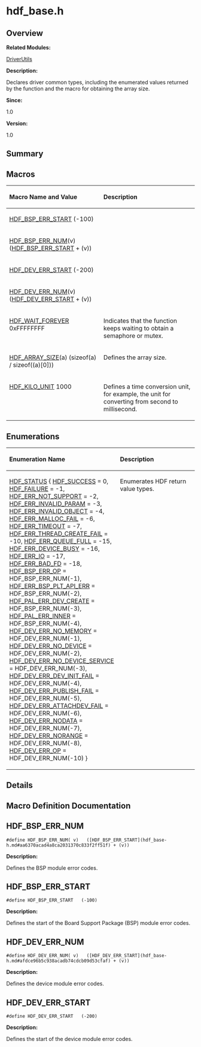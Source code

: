 # hdf\_base.h<a name="EN-US_TOPIC_0000001055078107"></a>

## **Overview**<a name="section143162094093525"></a>

**Related Modules:**

[DriverUtils](driverutils.md)

**Description:**

Declares driver common types, including the enumerated values returned by the function and the macro for obtaining the array size. 

**Since:**

1.0

**Version:**

1.0

## **Summary**<a name="section1046580048093525"></a>

## Macros<a name="define-members"></a>

<a name="table1737256895093525"></a>
<table><thead align="left"><tr id="row2118604838093525"><th class="cellrowborder" valign="top" width="50%" id="mcps1.1.3.1.1"><p id="p1322089123093525"><a name="p1322089123093525"></a><a name="p1322089123093525"></a>Macro Name and Value</p>
</th>
<th class="cellrowborder" valign="top" width="50%" id="mcps1.1.3.1.2"><p id="p635166416093525"><a name="p635166416093525"></a><a name="p635166416093525"></a>Description</p>
</th>
</tr>
</thead>
<tbody><tr id="row1393879724093525"><td class="cellrowborder" valign="top" width="50%" headers="mcps1.1.3.1.1 "><p id="p496276738093525"><a name="p496276738093525"></a><a name="p496276738093525"></a><a href="hdf_base-h.md#aa6370acad4a8ca2031370c833f2ff51f">HDF_BSP_ERR_START</a>   (-100)</p>
</td>
<td class="cellrowborder" valign="top" width="50%" headers="mcps1.1.3.1.2 ">&nbsp;</td>
</tr>
<tr id="row827781206093525"><td class="cellrowborder" valign="top" width="50%" headers="mcps1.1.3.1.1 "><p id="p730909232093525"><a name="p730909232093525"></a><a name="p730909232093525"></a><a href="hdf_base-h.md#a4891335de9aeb07e88903a5e2931002e">HDF_BSP_ERR_NUM</a>(v)   (<a href="hdf_base-h.md#aa6370acad4a8ca2031370c833f2ff51f">HDF_BSP_ERR_START</a> + (v))</p>
</td>
<td class="cellrowborder" valign="top" width="50%" headers="mcps1.1.3.1.2 ">&nbsp;</td>
</tr>
<tr id="row566130850093525"><td class="cellrowborder" valign="top" width="50%" headers="mcps1.1.3.1.1 "><p id="p1875782812093525"><a name="p1875782812093525"></a><a name="p1875782812093525"></a><a href="hdf_base-h.md#afdce96b5c938acadb74cdcb09d53cfaf">HDF_DEV_ERR_START</a>   (-200)</p>
</td>
<td class="cellrowborder" valign="top" width="50%" headers="mcps1.1.3.1.2 ">&nbsp;</td>
</tr>
<tr id="row988444295093525"><td class="cellrowborder" valign="top" width="50%" headers="mcps1.1.3.1.1 "><p id="p328098433093525"><a name="p328098433093525"></a><a name="p328098433093525"></a><a href="hdf_base-h.md#a6d41cf53f1ba974869f4d992563e413b">HDF_DEV_ERR_NUM</a>(v)   (<a href="hdf_base-h.md#afdce96b5c938acadb74cdcb09d53cfaf">HDF_DEV_ERR_START</a> + (v))</p>
</td>
<td class="cellrowborder" valign="top" width="50%" headers="mcps1.1.3.1.2 ">&nbsp;</td>
</tr>
<tr id="row636327610093525"><td class="cellrowborder" valign="top" width="50%" headers="mcps1.1.3.1.1 "><p id="p1037030001093525"><a name="p1037030001093525"></a><a name="p1037030001093525"></a><a href="driverutils.md#ga4dc11d1abeb6b0d2a40e20a553f491f4">HDF_WAIT_FOREVER</a>   0xFFFFFFFF</p>
</td>
<td class="cellrowborder" valign="top" width="50%" headers="mcps1.1.3.1.2 "><p id="p756235527093525"><a name="p756235527093525"></a><a name="p756235527093525"></a>Indicates that the function keeps waiting to obtain a semaphore or mutex. </p>
</td>
</tr>
<tr id="row1557370852093525"><td class="cellrowborder" valign="top" width="50%" headers="mcps1.1.3.1.1 "><p id="p2124546032093525"><a name="p2124546032093525"></a><a name="p2124546032093525"></a><a href="driverutils.md#ga5255c6a1e2a87df682c1c0ed36fc1b2f">HDF_ARRAY_SIZE</a>(a)   (sizeof(a) / sizeof((a)[0]))</p>
</td>
<td class="cellrowborder" valign="top" width="50%" headers="mcps1.1.3.1.2 "><p id="p1865018801093525"><a name="p1865018801093525"></a><a name="p1865018801093525"></a>Defines the array size. </p>
</td>
</tr>
<tr id="row1541401837093525"><td class="cellrowborder" valign="top" width="50%" headers="mcps1.1.3.1.1 "><p id="p1286312222093525"><a name="p1286312222093525"></a><a name="p1286312222093525"></a><a href="driverutils.md#ga8f2520dfc5a6cd0bac044845318b020c">HDF_KILO_UNIT</a>   1000</p>
</td>
<td class="cellrowborder" valign="top" width="50%" headers="mcps1.1.3.1.2 "><p id="p2105498480093525"><a name="p2105498480093525"></a><a name="p2105498480093525"></a>Defines a time conversion unit, for example, the unit for converting from second to millisecond. </p>
</td>
</tr>
</tbody>
</table>

## Enumerations<a name="enum-members"></a>

<a name="table748401408093525"></a>
<table><thead align="left"><tr id="row1069882028093525"><th class="cellrowborder" valign="top" width="50%" id="mcps1.1.3.1.1"><p id="p1523920182093525"><a name="p1523920182093525"></a><a name="p1523920182093525"></a>Enumeration Name</p>
</th>
<th class="cellrowborder" valign="top" width="50%" id="mcps1.1.3.1.2"><p id="p1621099188093525"><a name="p1621099188093525"></a><a name="p1621099188093525"></a>Description</p>
</th>
</tr>
</thead>
<tbody><tr id="row1073408598093525"><td class="cellrowborder" valign="top" width="50%" headers="mcps1.1.3.1.1 "><p id="p894603558093525"><a name="p894603558093525"></a><a name="p894603558093525"></a><a href="driverutils.md#ga7e01536ecbe9b17563dd3fe256202a67">HDF_STATUS</a> {   <a href="driverutils.md#gga7e01536ecbe9b17563dd3fe256202a67a66cefc3d8cb74728358899034d8d141f">HDF_SUCCESS</a> = 0, <a href="driverutils.md#gga7e01536ecbe9b17563dd3fe256202a67a454a8a08dd1a4b166b2aff6af90266d0">HDF_FAILURE</a> = -1, <a href="driverutils.md#gga7e01536ecbe9b17563dd3fe256202a67ac6e0c4313436d7222b7dc9bf21e092ed">HDF_ERR_NOT_SUPPORT</a> = -2, <a href="driverutils.md#gga7e01536ecbe9b17563dd3fe256202a67a87e9e0ca4600bc8967556e668abf6718">HDF_ERR_INVALID_PARAM</a> = -3,   <a href="driverutils.md#gga7e01536ecbe9b17563dd3fe256202a67a14a42b17e53bbd65b4f15d56df41ae70">HDF_ERR_INVALID_OBJECT</a> = -4, <a href="driverutils.md#gga7e01536ecbe9b17563dd3fe256202a67a0ad904f070baaf23e6a4bf8fbdf928f5">HDF_ERR_MALLOC_FAIL</a> = -6, <a href="driverutils.md#gga7e01536ecbe9b17563dd3fe256202a67a0c698c789d0dec0b054d5f1cf10003d7">HDF_ERR_TIMEOUT</a> = -7, <a href="driverutils.md#gga7e01536ecbe9b17563dd3fe256202a67a77fd634e04dc131c2ca0435372c1f13b">HDF_ERR_THREAD_CREATE_FAIL</a> = -10,   <a href="driverutils.md#gga7e01536ecbe9b17563dd3fe256202a67a44e8f39984cb2b4f7790b2ceab8b7670">HDF_ERR_QUEUE_FULL</a> = -15, <a href="driverutils.md#gga7e01536ecbe9b17563dd3fe256202a67a9c98586b0a30928afdd3f8fee5083e9b">HDF_ERR_DEVICE_BUSY</a> = -16, <a href="driverutils.md#gga7e01536ecbe9b17563dd3fe256202a67a79c1aa5fb70b16b6b62b9f92e06b76d8">HDF_ERR_IO</a> = -17, <a href="driverutils.md#gga7e01536ecbe9b17563dd3fe256202a67a140804bae8a12c1ae2f3bbb07dd942d9">HDF_ERR_BAD_FD</a> = -18,   <a href="driverutils.md#gga7e01536ecbe9b17563dd3fe256202a67a0d6ae6ce941fe02f540dc38897e9aac6">HDF_BSP_ERR_OP</a> = HDF_BSP_ERR_NUM(-1), <a href="driverutils.md#gga7e01536ecbe9b17563dd3fe256202a67a6005454a71463ece52e0aa518f5032c2">HDF_ERR_BSP_PLT_API_ERR</a> = HDF_BSP_ERR_NUM(-2), <a href="driverutils.md#gga7e01536ecbe9b17563dd3fe256202a67a520a898768b87a190ead33e693196946">HDF_PAL_ERR_DEV_CREATE</a> = HDF_BSP_ERR_NUM(-3), <a href="driverutils.md#gga7e01536ecbe9b17563dd3fe256202a67a0cd3b31917d5ebb591bcbc7bd1099d55">HDF_PAL_ERR_INNER</a> = HDF_BSP_ERR_NUM(-4),   <a href="driverutils.md#gga7e01536ecbe9b17563dd3fe256202a67ac7475bfa5f540b4324e551f5e7d7b2bd">HDF_DEV_ERR_NO_MEMORY</a> = HDF_DEV_ERR_NUM(-1), <a href="driverutils.md#gga7e01536ecbe9b17563dd3fe256202a67abde6ef565b453d3fc7734338db4db62d">HDF_DEV_ERR_NO_DEVICE</a> = HDF_DEV_ERR_NUM(-2), <a href="driverutils.md#gga7e01536ecbe9b17563dd3fe256202a67a7d31e3b26c26010b0b1cf64596982005">HDF_DEV_ERR_NO_DEVICE_SERVICE</a> = HDF_DEV_ERR_NUM(-3), <a href="driverutils.md#gga7e01536ecbe9b17563dd3fe256202a67a50fbd0d6fba63406ee384eb0c2ddaab5">HDF_DEV_ERR_DEV_INIT_FAIL</a> = HDF_DEV_ERR_NUM(-4),   <a href="driverutils.md#gga7e01536ecbe9b17563dd3fe256202a67a318d4f725c1e85fb8c55acac7ed80112">HDF_DEV_ERR_PUBLISH_FAIL</a> = HDF_DEV_ERR_NUM(-5), <a href="driverutils.md#gga7e01536ecbe9b17563dd3fe256202a67a676ff9d5ba402e93f44465d309cf4f94">HDF_DEV_ERR_ATTACHDEV_FAIL</a> = HDF_DEV_ERR_NUM(-6), <a href="driverutils.md#gga7e01536ecbe9b17563dd3fe256202a67a4cfc60685fac5ac921651fdaea845c1a">HDF_DEV_ERR_NODATA</a> = HDF_DEV_ERR_NUM(-7), <a href="driverutils.md#gga7e01536ecbe9b17563dd3fe256202a67adbecc6285acfc5030abff4612b9cf916">HDF_DEV_ERR_NORANGE</a> = HDF_DEV_ERR_NUM(-8),   <a href="driverutils.md#gga7e01536ecbe9b17563dd3fe256202a67aace3a9148b526f670290e7829f3dd9df">HDF_DEV_ERR_OP</a> = HDF_DEV_ERR_NUM(-10) }</p>
</td>
<td class="cellrowborder" valign="top" width="50%" headers="mcps1.1.3.1.2 "><p id="p1950238103093525"><a name="p1950238103093525"></a><a name="p1950238103093525"></a>Enumerates HDF return value types. </p>
</td>
</tr>
</tbody>
</table>

## **Details**<a name="section937485289093525"></a>

## **Macro Definition Documentation**<a name="section253802237093525"></a>

## HDF\_BSP\_ERR\_NUM<a name="a4891335de9aeb07e88903a5e2931002e"></a>

```
#define HDF_BSP_ERR_NUM( v)   ([HDF_BSP_ERR_START](hdf_base-h.md#aa6370acad4a8ca2031370c833f2ff51f) + (v))
```

 **Description:**

Defines the BSP module error codes. 

## HDF\_BSP\_ERR\_START<a name="aa6370acad4a8ca2031370c833f2ff51f"></a>

```
#define HDF_BSP_ERR_START   (-100)
```

 **Description:**

Defines the start of the Board Support Package \(BSP\) module error codes. 

## HDF\_DEV\_ERR\_NUM<a name="a6d41cf53f1ba974869f4d992563e413b"></a>

```
#define HDF_DEV_ERR_NUM( v)   ([HDF_DEV_ERR_START](hdf_base-h.md#afdce96b5c938acadb74cdcb09d53cfaf) + (v))
```

 **Description:**

Defines the device module error codes. 

## HDF\_DEV\_ERR\_START<a name="afdce96b5c938acadb74cdcb09d53cfaf"></a>

```
#define HDF_DEV_ERR_START   (-200)
```

 **Description:**

Defines the start of the device module error codes. 

